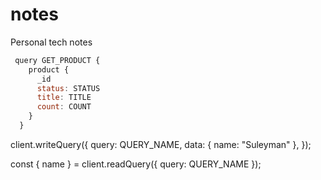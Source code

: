 # notes
Personal tech notes



```javascript
 query GET_PRODUCT {
    product {
      _id
      status: STATUS
      title: TITLE
      count: COUNT
    }
  }
```



client.writeQuery({
    query: QUERY_NAME,
    data: {
      name: "Suleyman"
    },
  });

  const { name } = client.readQuery({ query: QUERY_NAME });
